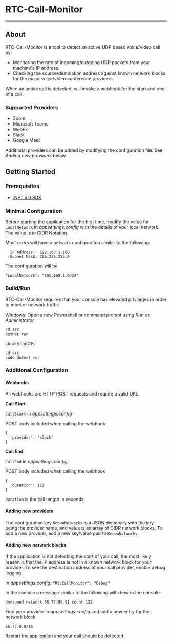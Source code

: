# RTC-Call-Monitor
---
## About
RTC-Call-Monitor is a tool to detect an active UDP based voice/video call by:

* Monitoring the rate of incoming/outgoing UDP packets from your machine's IP address.
* Checking the source/destination address against known network blocks for the major voice/video conference providers.

When an active call is detected, will invoke a webhook for the start and end of a call.

### Supported Providers

- Zoom
- Microsoft Teams
- WebEx
- Slack
- Google Meet

Additional providers can be added by modifying the configuration file.  See *Adding new providers* below.
  
## Getting Started

### Prerequisites

* [.NET 5.0 SDK](https://dotnet.microsoft.com/download/dotnet/5.0)

### Minimal Configuration
Before starting the application for the first time, modify the value for `LocalNetwork` in *appsettings.config* with the details of your local network.  The value is in [CIDR Notation](https://www.digitalocean.com/community/tutorials/understanding-ip-addresses-subnets-and-cidr-notation-for-networking). 

Most users will have a network configuration similar to the following:

```
  IP Address:  192.168.1.100
  Subnet Mask: 255.255.255.0
```
The configuration will be

`"LocalNetwork": "192.168.1.0/24"`

### Build/Run

RTC-Call-Monitor requires that your console has elevated privileges in order to monitor network traffic.

Windows: Open a new Powershell or command prompt using *Run as Administrator*
```
cd src
dotnet run
```

Linux/macOS:
```
cd src
sudo dotnet run
```

### Additional Configuration

#### Webhooks

All webhooks are HTTP POST requests and require a valid URL.

**Call Start**

`CallStart` in *appsettings.config*

POST body included when calling the webhook
```
{
  'provider': 'slack'
}
```

**Call End**

`CallEnd` in *appsettings.config*

POST body included when calling the webhook
```
{
  'duration': 123
}
```
`duration` is the call length in seconds.

#### Adding new providers

The configuration key `KnownNetworks` is a JSON dictionary with the key being the provider name, and value is an array of CIDR network blocks.  To add a new provider, add a new key/value pair to `KnownNetworks`.

#### Adding new network blocks

If the application is not detecting the start of your call, the most likely reason is that the IP address is not in a known network block for your provider.  To see the destination address of your call provider, enable debug logging.

In *appsettings.config:*
`"RtcCallMonitor": "Debug"`

In the console a message similar to the following will show in the console:

`Unmapped network 66.77.89.91 count 122`

Find your provider in *appsettings.config* and add a new entry for the network block

`66.77.0.0/16`

Restart the application and your call should be detected.

